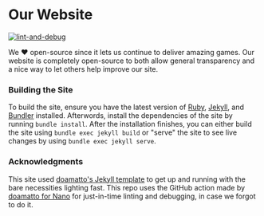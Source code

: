 # Our Website

[![lint-and-debug](https://github.com/Glitch-Entertainment/glitch-site/workflows/lint-and-debug/badge.svg)](https://github.com/Glitch-Entertainment/glitch-site/actions?query=workflow%3Alint-and-debug)

We ♥ open-source since it lets us continue to deliver amazing games. Our website is completely open-source to both allow general transparency and a nice way to let others help improve our site.

### Building the Site

To build the site, ensure you have the latest version of [Ruby](https://www.ruby-lang.org), [Jekyll](https://rubygems.org/gems/jekyll), and [Bundler](https://rubygems.org/gems/bundler) installed. Afterwords, install the dependencies of the site by running `bundle install`. After the installation finishes, you can either build the site using `bundle exec jekyll build` or "serve" the site to see live changes by using `bundle exec jekyll serve`. 

### Acknowledgments

This site used [doamatto's Jekyll template](https://github.com/doamatto/jekylltemplate) to get up and running with the bare necessities lighting fast. This repo uses the GitHub action made by [doamatto for Nano](https://github.com/doamatto/nano/blob/master/.github/workflows/lint-and-debug.yml) for just-in-time linting and debugging, in case we forgot to do it.
